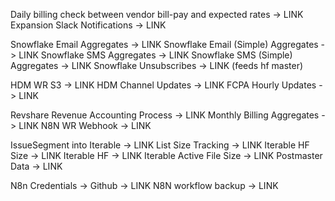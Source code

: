 Daily billing check between vendor bill-pay and expected rates -> LINK
Expansion Slack Notifications -> LINK

Snowflake Email Aggregates -> LINK
Snowflake Email (Simple) Aggregates -> LINK
Snowflake SMS Aggregates -> LINK
Snowflake SMS (Simple) Aggregates -> LINK
Snowflake Unsubscribes -> LINK (feeds hf master)

HDM WR S3 -> LINK
HDM Channel Updates -> LINK
FCPA Hourly Updates -> LINK

Revshare Revenue Accounting Process -> LINK
Monthly Billing Aggregates -> LINK
N8N WR Webhook -> LINK

IssueSegment into Iterable -> LINK
List Size Tracking -> LINK
Iterable HF Size -> LINK
Iterable HF -> LINK
Iterable Active File Size -> LINK
Postmaster Data -> LINK

N8n Credentials -> Github -> LINK
N8N workflow backup -> LINK



